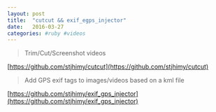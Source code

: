 ```yaml
---
layout: post
title:  "cutcut && exif_egps_injector"
date:   2016-03-27
categories: #ruby #videos
---
```


> Trim/Cut/Screenshot videos

[https://github.com/stjhimy/cutcut](https://github.com/stjhimy/cutcut)

> Add GPS exif tags to images/videos based on a kml file


[https://github.com/stjhimy/exif_gps_injector](https://github.com/stjhimy/exif_gps_injector)
